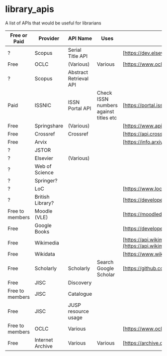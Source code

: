 # library_apis
A list of APIs that would be useful for librarians

| Free or Paid | Provider        | API Name                     | Uses                                             | URL                                                                                                                                  |
|--------------|-----------------|------------------------------|---------------------------------------------------|-----------------------------------------------------------------------------------------------------------------------------------|
| ?            | Scopus          | Serial Title API             |                                                   | [https://dev.elsevier.com/guides/Scopus%20API%20Guide_V1_20230907.pdf](https://dev.elsevier.com/guides/Scopus%20API%20Guide_V1_20230907.pdf) |
| Free         | OCLC            | (Various)                    | Various                                        | [https://www.oclc.org/developer/home.en.html](https://www.oclc.org/developer/home.en.html)                                           |
| ?            | Scopus          | Abstract Retrieval API       |                                                   |                                                                                                                                      |
| Paid         | ISSNIC          | ISSN Portal API              | Check ISSN numbers against titles etc            | [https://portal.issn.org/faq7](https://portal.issn.org/faq7)                                                                         |
| Free         | Springshare     | (Various)                    |                                                   | [https://www.apis4librarians.com/](https://www.apis4librarians.com/)                                                               |
| Free         | Crossref        | Crossref                     |                                                   | [https://api.crossref.org/swagger-ui/index.html#/Journals/get_journals__issn__works](https://api.crossref.org/swagger-ui/index.html#/Journals/get_journals__issn__works) |
| Free         | Arvix           |                              |                                                   | [https://info.arxiv.org/help/api/index.html](https://info.arxiv.org/help/api/index.html)                                             |
| ?            | JSTOR           |                              |                                                   |                                                                                                                                      |
| ?            | Elsevier        | (Various)                    |                                                   |                                                                                                                                      |
| ?            | Web of Science  |                              |                                                   |                                                                                                                                      |
| ?            | Springer?       |                              |                                                   |                                                                                                                                      |
| ?            | LoC             |                              |                                                   | [https://www.loc.gov/apis/](https://www.loc.gov/apis/)                                                                               |
| ?            | British Library?|                              |                                                   | [https://developers.google.com/books/docs/v1/using](https://developers.google.com/books/docs/v1/using)                             |
| Free to members| Moodle (VLE)  |                              |                                                   | [https://moodledev.io/docs/4.3/apis](https://moodledev.io/docs/4.3/apis)                                                              |
| Free         | Google Books    |                              |                                                   | [https://developers.google.com/books/docs/v1/using](https://developers.google.com/books/docs/v1/using)                             |
| Free         | Wikimedia       |                              |                                                   | [https://api.wikimedia.org/wiki/Getting_started_with_Wikimedia_APIs#:~:text=Wikipedia%20and%20other%20Wikimedia%20projects,to%20your%20projects%20and%20apps.](https://api.wikimedia.org/wiki/Getting_started_with_Wikimedia_APIs#:~:text=Wikipedia%20and%20other%20Wikimedia%20projects,to%20your%20projects%20and%20apps.) |
| Free         | Wikidata        |                              |                                                   | [https://www.wikidata.org/wiki/Wikidata:REST_API](https://www.wikidata.org/wiki/Wikidata:REST_API)                                 |
| Free         | Scholarly       | Scholarly                    | Search Google Scholar                              | [https://github.com/scholarly-python-package/scholarly](https://github.com/scholarly-python-package/scholarly)                       |
| Free         | JISC            | Discovery                    |                                                   |                                                                                                                                      |
| Free to members| JISC          | Catalogue                    |                                                   |                                                                                                                                      |
| Free         | JISC            | JUSP resource usage          |                                                   |                                                                                                                                      |
| Free to members| OCLC          | Various                      |                                                   | [https://www.oclc.org/developer/api/oclc-apis.en.html](https://www.oclc.org/developer/api/oclc-apis.en.html)                         |
| Free         | Internet Archive| Various                      | Various                                           | [https://archive.org/developers/index-apis.html](https://archive.org/developers/index-apis.html)                                     |

